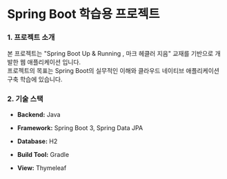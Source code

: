 # Spring Boot 학습용 프로젝트

### 1. 프로젝트 소개
본 프로젝트는 "Spring Boot Up & Running , 마크 헤클러 지음" 교재를 기반으로 개발한 웹 애플리케이션 입니다.<br>
프로젝트의 목표는 Spring Boot의 실무적인 이해와 클라우드 네이티브 애플리케이션 구축 학습에 있습니다.


### 2. 기술 스택
-   **Backend:** Java

-   **Framework:** Spring Boot 3, Spring Data JPA

-   **Database:** H2

-   **Build Tool:** Gradle

-   **View:** Thymeleaf

